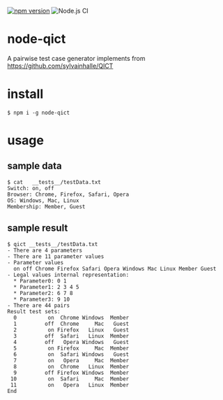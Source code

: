 [![npm version](https://badge.fury.io/js/qict.svg)](https://badge.fury.io/js/qict) ![Node.js CI](https://github.com/freddiefujiwara/node-qict/workflows/Node.js%20CI/badge.svg)
# node-qict
A pairwise test case generator implements from https://github.com/sylvainhalle/QICT

# install
``` shell
$ npm i -g node-qict
```

# usage
## sample data
```shell
$ cat   __tests__/testData.txt
Switch: on, off        
Browser: Chrome, Firefox, Safari, Opera
OS: Windows, Mac, Linux
Membership: Member, Guest
```
## sample result
```shell
$ qict __tests__/testData.txt
- There are 4 parameters                                             
- There are 11 parameter values
- Parameter values
  on off Chrome Firefox Safari Opera Windows Mac Linux Member Guest
- Legal values internal representation:       
  * Parameter0: 0 1                                   
  * Parameter1: 2 3 4 5
  * Parameter2: 6 7 8                                                    
  * Parameter3: 9 10                                                    
- There are 44 pairs                                                      
Result test sets:                                                        
  0          on  Chrome Windows  Member                                    
  1         off  Chrome     Mac   Guest                                   
  2          on Firefox   Linux   Guest                                    
  3         off  Safari   Linux  Member                                    
  4         off   Opera Windows   Guest                                   
  5          on Firefox     Mac  Member                                   
  6          on  Safari Windows   Guest                                    
  7          on   Opera     Mac  Member                                    
  8          on  Chrome   Linux  Member                                    
  9         off Firefox Windows  Member                                    
 10          on  Safari     Mac  Member                                    
 11          on   Opera   Linux  Member                                   
End                                          
```
